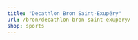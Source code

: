 ```yaml
---
title: "Decathlon Bron Saint-Exupéry"
url: /bron/decathlon-bron-saint-exupery/
shop: sports
---
```

